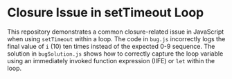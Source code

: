 # Closure Issue in setTimeout Loop

This repository demonstrates a common closure-related issue in JavaScript when using `setTimeout` within a loop.  The code in `bug.js` incorrectly logs the final value of `i` (10) ten times instead of the expected 0-9 sequence.  The solution in `bugSolution.js` shows how to correctly capture the loop variable using an immediately invoked function expression (IIFE) or `let` within the loop.